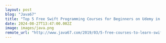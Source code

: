 ```yaml
---
layout: post
blog: "Java67"
title: "Top 5 Free Swift Programming Courses for Beginners on Udemy in 2024 - Best of Lot"
date: 2024-08-27T13:47:00.002Z
image: images/java.png
remote_url: "http://www.java67.com/2019/03/5-free-courses-to-learn-swift.html"
---
```

